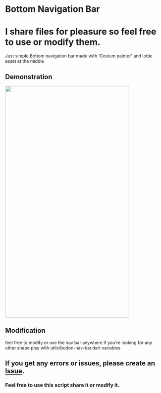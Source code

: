 # Bottom Navigation Bar
# I share files for pleasure so feel free to use or modify them.

Just simple Bottom navigation bar made with 'Costum painter'
and lottie asset at the middle

## Demonstration

<img src="https://github.com/zharrane/Bottom-Nav-Bar/blob/master/demo/demo.gif" width="400" height="750"/>

## Modification

feel free to modify or use the nav bar anywhere
if you're looking for any other shape play with utils/button-nav-bar.dart variables

## If you get any errors or issues, please create an [Issue](https://github.com/zharrane/Bottom-Nav-Bar/issues/new).
### Feel free to use this script share it or modify it.
